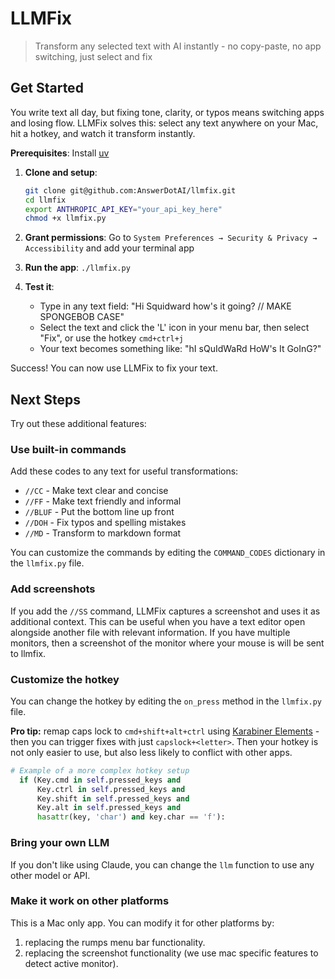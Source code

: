 # LLMFix
> Transform any selected text with AI instantly - no copy-paste, no app switching, just select and fix

## Get Started

You write text all day, but fixing tone, clarity, or typos means switching apps and losing flow. LLMFix solves this: select any text anywhere on your Mac, hit a hotkey, and watch it transform instantly.

**Prerequisites**: Install [uv](https://docs.astral.sh/uv/getting-started/installation/)

1. **Clone and setup**:
   ```bash
   git clone git@github.com:AnswerDotAI/llmfix.git
   cd llmfix
   export ANTHROPIC_API_KEY="your_api_key_here"
   chmod +x llmfix.py
   ```

2. **Grant permissions**: Go to `System Preferences → Security & Privacy → Accessibility` and add your terminal app

3. **Run the app**: `./llmfix.py`

4. **Test it**: 
   - Type in any text field: "Hi Squidward how's it going? // MAKE SPONGEBOB CASE"
   - Select the text and click the 'L' icon in your menu bar, then select "Fix", or use the hotkey `cmd+ctrl+j`
   - Your text becomes something like: "hI sQuIdWaRd HoW's It GoInG?"

Success! You can now use LLMFix to fix your text.

## Next Steps

Try out these additional features:

### Use built-in commands

Add these codes to any text for useful transformations:

- `//CC` - Make text clear and concise
- `//FF` - Make text friendly and informal  
- `//BLUF` - Put the bottom line up front
- `//DOH` - Fix typos and spelling mistakes
- `//MD` - Transform to markdown format

You can customize the commands by editing the `COMMAND_CODES` dictionary in the `llmfix.py` file.

### Add screenshots

If you add the `//SS` command, LLMFix captures a screenshot and uses it as additional context. 
This can be useful when you have a text editor open alongside another file with relevant information. 
If you have multiple monitors, then a screenshot of the monitor where your mouse is will be sent to llmfix.

### Customize the hotkey

You can change the hotkey by editing the `on_press` method in the `llmfix.py` file.

**Pro tip:** remap caps lock to `cmd+shift+alt+ctrl` using [Karabiner Elements](https://karabiner-elements.pqrs.org/) - then you can trigger fixes with just `capslock+<letter>`.
Then your hotkey is not only easier to use, but also less likely to conflict with other apps.

```python
# Example of a more complex hotkey setup
  if (Key.cmd in self.pressed_keys and 
      Key.ctrl in self.pressed_keys and 
      Key.shift in self.pressed_keys and 
      Key.alt in self.pressed_keys and 
      hasattr(key, 'char') and key.char == 'f'):
```

### Bring your own LLM

If you don't like using Claude, you can change the `llm` function to use any other model or API.


### Make it work on other platforms

This is a Mac only app. You can modify it for other platforms by:

1. replacing the rumps menu bar functionality.
2. replacing the screenshot functionality (we use mac specific features to detect active monitor).
